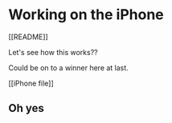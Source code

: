 # Working on the iPhone

[[README]]

Let's see how this works??

Could be on to a winner here at last.

[[iPhone file]]

## Oh yes
